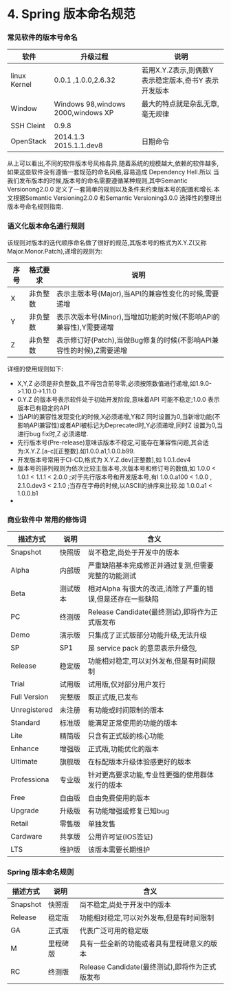 # 4. Spring 版本命名规范

### 常见软件的版本号命名
| 软件         | 升级过程                           | 说明                                                  |
| ------------ | ---------------------------------- | ----------------------------------------------------- |
| linux Kernel | 0.0.1 ,1.0.0,2.6.32                | 若用X.Y.Z表示,则偶数Y 表示稳定版本,奇书Y 表示开发版本 |
| Window       | Windows 98,windows 2000,windows XP | 最大的特点就是杂乱无章,毫无规律                       |
| SSH  Cleint  | 0.9.8                              |                                                       |
| OpenStack    | 2014.1.3 2015.1.1.dev8             | 日期命令                                              |

从上可以看出,不同的软件版本号风格各异,随着系统的规模越大,依赖的软件越多,如果这些软件没有遵循一套规范的命名风格,容易造成 Dependency Hell.所以 当我们发布版本的时候,版本号的命名需要遵循某种规则,其中Semantic Versionong2.0.0 定义了一套简单的规则以及条件来约束版本号的配置和增长.本文根据Semantic Versioning2.0.0 和Semantic Versioning3.0.0 选择性的整理出版本号命名规则指南.
### 语义化版本命名通行规则
该规则对版本的迭代顺序命名做了很好的规范,其版本号的格式为X.Y.Z(又称 Major.Monor.Patch),递增的规则为:

| 序号 | 格式要求 | 说明                                                         |
| ---- | -------- | ------------------------------------------------------------ |
| X    | 非负整数 | 表示主版本号(Major),当API的兼容性变化的时候,需要递增         |
| Y    | 非负整数 | 表示次版本号(Minor),当增加功能的时候(不影响API的兼容性),Y需要递增 |
| Z    | 非负整数 | 表示修订好(Patch),当做Bug修复的时候(不影响API兼容性的时候),Z需要递增 |
详细的使用规则如下:
- X,Y,Z 必须是非负整数,且不得包含前导零,必须按照数值进行递增,如1.9.0->1.10.0->1.11.0<br>
- 0.Y.Z 的版本号表示软件处于初始开发阶段,意味着API 可能不稳定;1.0.0 表示版本已有稳定的API
- 当API的兼容性发现变化的时候,X必须递增,Y和Z 同时设置为0,当新增功能(不影响API兼容性)或者API被标记为Deprecated时,Y必须递增,同时Z 设置为0,当进行bug fix时,Z 必须递增.
- 先行版本号(Pre-release)意味该版本不稳定,可能存在兼容性问题,其合适为:X.Y.Z.[a-c][正整数].如1.0.0.a1,1.0.0.b99.
- 开发版本号常用于Cl-CD,格式为 X.Y.Z.dev[正整数],如 1.0.1.dev4
- 版本号的排列规则为依次比较主版本号,次版本号和修订号的数值,如 1.0.0 < 1.0.1 < 1.1.1 < 2.0.0 ;对于先行版本号和开发版本号,有l 1.0.0.a100 < 1.0.0 , 2.1.0.dev3 < 2.1.0 ;当存在字母的时候,以ASCII的排序来比较.如 1.0.0.a1 < 1.0.0.b1
- 
### 商业软件中 常用的修饰词
| 描述方式     | 说明     | 含义                                                       |
| ------------ | -------- | ---------------------------------------------------------- |
| Snapshot     | 快照版   | 尚不稳定,尚处于开发中的版本                                |
| Alpha        | 内部版   | 严重缺陷基本完成修正并通过复测,但需要完整的功能测试        |
| Beta         | 测试版本 | 相对Alpha 有很大的改进,消除了严重的错误,但是还存在一些缺陷 |
| PC           | 终测版   | Release Candidate(最终测试),即将作为正式版发布             |
| Demo         | 演示版   | 只集成了正式版部分功能升级,无法升级                        |
| SP           | SP1      | 是 service pack 的意思表示升级包,                          |
| Release      | 稳定版   | 功能相对稳定,可以对外发布,但是有时间限制                   |
| Trial        | 试用版   | 试用版,仅对部分用户发行                                    |
| Full Version | 完整版   | 既正式版,已发布                                            |
| Unregistered | 未注册   | 有功能或时间限制的版本                                     |
| Standard     | 标准版   | 能满足正常使用的功能的版本                                 |
| Lite         | 精简版   | 只含有正式版的核心功能                                     |
| Enhance      | 增强版   | 正式版,功能优化的版本                                      |
| Ultimate     | 旗舰版   | 在标配版本升级体验感更好的版本                             |
| Professiona  | 专业版   | 针对更高要求功能,专业性更强的使用群体发行的版本            |
| Free         | 自由版   | 自由免费使用的版本                                         |
| Upgrade      | 升级版   | 有功能增强或修复已知bug                                    |
| Retail       | 零售版   | 单独发售                                                   |
| Cardware     | 共享版   | 公用许可证(IOS签证)                                        |
| LTS          | 维护版   | 该版本需要长期维护                                         |
### Spring 版本命名规则
| 描述方式 | 说明     | 含义                                           |
| -------- | -------- | ---------------------------------------------- |
| Snapshot | 快照版   | 尚不稳定,尚处于开发中的版本                    |
| Release  | 稳定版   | 功能相对稳定,可以对外发布,但是有时间限制       |
| GA       | 正式版   | 代表广泛可用的稳定版                           |
| M        | 里程碑版 | 具有一些全新的功能或者具有里程碑意义的版本     |
| RC       | 终测版   | Release Candidate(最终测试),即将作为正式版发布 |